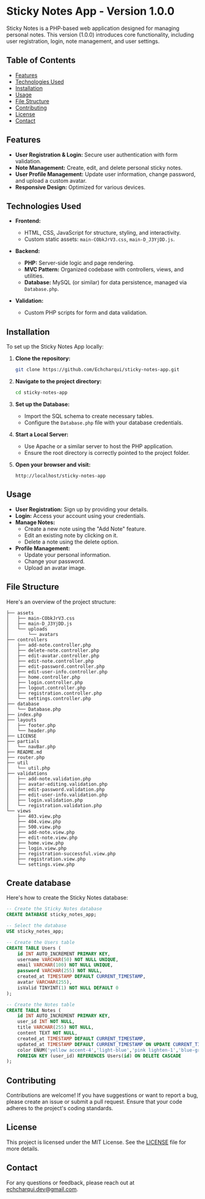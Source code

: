 # Sticky Notes App - Version 1.0.0

Sticky Notes is a PHP-based web application designed for managing personal notes. This version (1.0.0) introduces core functionality, including user registration, login, note management, and user settings.

## Table of Contents

- [Features](#features)
- [Technologies Used](#technologies-used)
- [Installation](#installation)
- [Usage](#usage)
- [File Structure](#file-structure)
- [Contributing](#contributing)
- [License](#license)
- [Contact](#contact)

## Features

- **User Registration & Login:** Secure user authentication with form validation.
- **Note Management:** Create, edit, and delete personal sticky notes.
- **User Profile Management:** Update user information, change password, and upload a custom avatar.
- **Responsive Design:** Optimized for various devices.

## Technologies Used

- **Frontend:**
  - HTML, CSS, JavaScript for structure, styling, and interactivity.
  - Custom static assets: `main-CObkJrV3.css`, `main-D_J3YjDD.js`.
  
- **Backend:**
  - **PHP:** Server-side logic and page rendering.
  - **MVC Pattern:** Organized codebase with controllers, views, and utilities.
  - **Database:** MySQL (or similar) for data persistence, managed via `Database.php`.
  
- **Validation:**
  - Custom PHP scripts for form and data validation.

## Installation

To set up the Sticky Notes App locally:

1. **Clone the repository:**

   ```bash
   git clone https://github.com/Echcharqui/sticky-notes-app.git
   ```

2. **Navigate to the project directory:**

   ```bash
   cd sticky-notes-app
   ```

3. **Set up the Database:**
   - Import the SQL schema to create necessary tables.
   - Configure the `Database.php` file with your database credentials.

4. **Start a Local Server:**
   - Use Apache or a similar server to host the PHP application.
   - Ensure the root directory is correctly pointed to the project folder.

5. **Open your browser and visit:**

   ```
   http://localhost/sticky-notes-app
   ```

## Usage

- **User Registration:** Sign up by providing your details.
- **Login:** Access your account using your credentials.
- **Manage Notes:** 
  - Create a new note using the "Add Note" feature.
  - Edit an existing note by clicking on it.
  - Delete a note using the delete option.
- **Profile Management:**
  - Update your personal information.
  - Change your password.
  - Upload an avatar image.

## File Structure

Here's an overview of the project structure:

```plaintext
├── assets
│   ├── main-CObkJrV3.css
│   ├── main-D_J3YjDD.js
│   └── uploads
│       └── avatars
├── controllers
│   ├── add-note.controller.php
│   ├── delete-note.controller.php
│   ├── edit-avatar.controller.php
│   ├── edit-note.controller.php
│   ├── edit-password.controller.php
│   ├── edit-user-info.controller.php
│   ├── home.controller.php
│   ├── login.controller.php
│   ├── logout.controller.php
│   ├── registration.controller.php
│   └── settings.controller.php
├── database
│   └── Database.php
├── index.php
├── layouts
│   ├── footer.php
│   └── header.php
├── LICENSE
├── partials
│   └── navBar.php
├── README.md
├── router.php
├── util
│   └── util.php
├── validations
│   ├── add-note.validation.php
│   ├── avatar-editing.validation.php
│   ├── edit-password.validation.php
│   ├── edit-user-info.validation.php
│   ├── login.validation.php
│   └── registration.validation.php
└── views
    ├── 403.view.php
    ├── 404.view.php
    ├── 500.view.php
    ├── add-note.view.php
    ├── edit-note.view.php
    ├── home.view.php
    ├── login.view.php
    ├── registration-successful.view.php
    ├── registration.view.php
    └── settings.view.php
```
## Create database

Here's how to create the Sticky Notes database:

```sql
-- Create the Sticky Notes database
CREATE DATABASE sticky_notes_app;

-- Select the database
USE sticky_notes_app;

-- Create the Users table
CREATE TABLE Users (
    id INT AUTO_INCREMENT PRIMARY KEY,
    username VARCHAR(50) NOT NULL UNIQUE,
    email VARCHAR(100) NOT NULL UNIQUE,
    password VARCHAR(255) NOT NULL,
    created_at TIMESTAMP DEFAULT CURRENT_TIMESTAMP,
    avatar VARCHAR(255),
    isValid TINYINT(1) NOT NULL DEFAULT 0
);

-- Create the Notes table
CREATE TABLE Notes (
    id INT AUTO_INCREMENT PRIMARY KEY,
    user_id INT NOT NULL,
    title VARCHAR(255) NOT NULL,
    content TEXT NOT NULL,
    created_at TIMESTAMP DEFAULT CURRENT_TIMESTAMP,
    updated_at TIMESTAMP DEFAULT CURRENT_TIMESTAMP ON UPDATE CURRENT_TIMESTAMP,
    color ENUM('yellow accent-4','light-blue','pink lighten-1','blue-grey darken-1','orange lighten-1'),
    FOREIGN KEY (user_id) REFERENCES Users(id) ON DELETE CASCADE
);
```

## Contributing

Contributions are welcome! If you have suggestions or want to report a bug, please create an issue or submit a pull request. Ensure that your code adheres to the project's coding standards.

## License

This project is licensed under the MIT License. See the [LICENSE](LICENSE) file for more details.

## Contact

For any questions or feedback, please reach out at [echcharqui.dev@gmail.com](mailto:echcharqui.devl@gmail.com).
